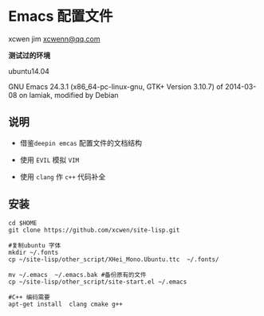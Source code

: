 # Emacs 配置文件

xcwen jim
xcwenn@qq.com

**测试过的环境**

ubuntu14.04

GNU Emacs 24.3.1 (x86_64-pc-linux-gnu, GTK+ Version 3.10.7) of 2014-03-08 on lamiak, modified by Debian


## 说明 

* 借鉴`deepin emcas` 配置文件的文档结构

* 使用 `EVIL` 模拟 `VIM` 

* 使用  `clang` 作 `c++` 代码补全


## 安装 

```
cd $HOME 
git clone https://github.com/xcwen/site-lisp.git

#复制ubuntu 字体
mkdir ~/.fonts
cp ~/site-lisp/other_script/XHei_Mono.Ubuntu.ttc  ~/.fonts/

mv ~/.emacs  ~/.emacs.bak #备份原有的文件 
cp ~/site-lisp/other_script/site-start.el ~/.emacs

#C++ 编码需要
apt-get install  clang cmake g++ 
```



